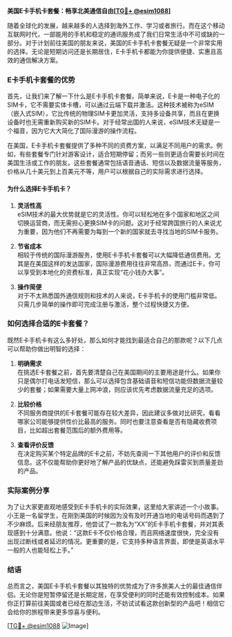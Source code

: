 **美国E卡手机卡套餐：畅享北美通信自由[[TG💪+ @esim1088](https://t.me/s/esim1088)]**

随着全球化的发展，越来越多的人选择到海外工作、学习或者旅行。而在这个移动互联网时代，一部能用的手机和稳定的通讯服务成了我们日常生活中不可或缺的一部分。对于计划前往美国的朋友来说，美国的E卡手机卡套餐无疑是一个非常实用的选择。无论是短期访问还是长期居住，E卡手机卡都能为你提供便捷、实惠且高效的通信解决方案。

### E卡手机卡套餐的优势

首先，让我们来了解一下什么是E卡手机卡套餐。简单来说，E卡是一种电子化的SIM卡，它不需要实体卡槽，可以通过云端下载并激活。这种技术被称为eSIM（嵌入式SIM），它比传统的物理SIM卡更加灵活，支持多设备共享，而且在更换设备时也无需重新购买新的SIM卡。对于经常出国的人来说，eSIM技术无疑是一个福音，因为它大大简化了国际漫游的操作流程。

在美国，E卡手机卡套餐提供了多种不同的资费方案，以满足不同用户的需求。例如，有些套餐专门针对游客设计，适合短期停留；而另一些则更适合需要长时间在美国生活或工作的朋友。这些套餐通常包括语音通话、短信以及数据流量等服务，价格从几十美元到上百美元不等，用户可以根据自己的实际需求进行选择。

#### 为什么选择E卡手机卡？

1. **灵活性高**  
   eSIM技术的最大优势就是它的灵活性。你可以轻松地在多个国家和地区之间切换运营商，而无需担心更换SIM卡的问题。这对于经常跨国旅行的人来说尤为重要，因为他们不再需要为每到一个新的国家就去寻找当地的SIM卡服务。

2. **节省成本**  
   相较于传统的国际漫游服务，使用E卡手机卡套餐可以大幅降低通信费用。尤其是在美国这样的发达国家，国际漫游费用往往非常高昂，而通过E卡，你可以享受到本地化的资费标准，真正实现“花小钱办大事”。

3. **操作简便**  
   对于不太熟悉国外通信规则和技术的人来说，E卡手机卡的使用门槛非常低。只需几步简单的操作即可完成注册与激活，整个过程快捷又方便。

### 如何选择合适的E卡套餐？

既然E卡手机卡有这么多好处，那么如何才能找到最适合自己的那款呢？以下几点可以帮助你做出明智的选择：

1. **明确需求**  
   在挑选E卡套餐之前，首先要清楚自己在美国期间的主要用途是什么。如果你只是偶尔打电话发短信，那么可以选择包含基础语音和短信功能但数据流量较少的套餐；如果需要大量上网冲浪，则应该优先考虑数据流量充足的选项。

2. **比较价格**  
   不同服务商提供的E卡套餐可能存在较大差异，因此建议多做对比研究，看看哪家公司能够提供性价比最高的服务。同时也要注意查看是否有隐藏收费项目，比如超出套餐范围后的额外费用等。

3. **查看评价反馈**  
   在决定购买某个特定品牌的E卡之前，不妨先查阅一下其他用户的评价和反馈信息。这不仅能帮助你更好地了解产品的优缺点，还能避免踩雷买到质量差劲的产品。

### 实际案例分享

为了让大家更直观地感受到E卡手机卡的实际效果，这里给大家讲述一个小故事。小王是一名留学生，在刚到美国的时候因为没有及时开通当地的电话号码而遇到了不少麻烦。后来经朋友推荐，他尝试了一款名为“XX”的E卡手机卡套餐，并对其表现感到十分满意。他说：“这款E卡不仅价格合理，而且网络速度很快，完全没有出现过断线或者延迟的情况。更重要的是，它支持多种语言界面，即使是英语水平一般的人也能轻松上手。”

### 结语

总而言之，美国E卡手机卡套餐以其独特的优势成为了许多旅美人士的最佳通信伴侣。无论你是短暂停留还是长期定居，在享受便利的同时还能有效控制成本。如果你正打算前往美国或者已经在那边生活，不妨试试看这款创新型的产品吧！相信它会给你的旅程带来更多惊喜与便利。

[[TG💪+ @esim1088](https://t.me/s/esim1088) ![Image](https://i.postimg.cc/4NQfJmqS/Snipaste-2025-05-13-00-14-12.png)]